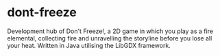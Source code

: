 # dont-freeze
Development hub of Don't Freeze!, a 2D game in which you play as a fire elemental, collecting fire and unravelling the storyline before you lose all your heat. Written in Java utilising the LibGDX framework.
